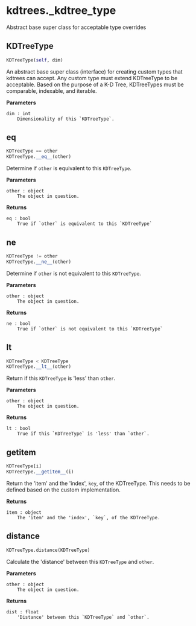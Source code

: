 # kdtrees._kdtree_type
Abstract base super class for acceptable type overrides
## KDTreeType
```python
KDTreeType(self, dim)
```

An abstract base super class (interface) for creating custom
types that kdtrees can accept. Any custom type must extend
KDTreeType to be acceptable. Based on the purpose of a K-D Tree,
KDTreeTypes must be comparable, indexable, and iterable.

**Parameters**
```
dim : int
	Dimensionality of this `KDTreeType`.
```

## __eq__
```python
KDTreeType == other
KDTreeType.__eq__(other)
```

Determine if `other` is equivalent to this `KDTreeType`.

**Parameters**
```
other : object
	The object in question.
```

**Returns**
```
eq : bool
	True if `other` is equivalent to this `KDTreeType`
```

## __ne__
```python
KDTreeType != other
KDTreeType.__ne__(other)
```

Determine if `other` is not equivalent to this `KDTreeType`.

**Parameters**
```
other : object
	The object in question.
```

**Returns**
```
ne : bool
	True if `other` is not equivalent to this `KDTreeType`
```

## __lt__
```python
KDTreeType < KDTreeType
KDTreeType.__lt__(other)
```
Return if this `KDTreeType` is 'less' than `other`.

**Parameters**
```
other : object
	The object in question.
```

**Returns**
```
lt : bool
	True if this `KDTreeType` is 'less' than `other`.
```

## __getitem__
```python
KDTreeType[i]
KDTreeType.__getitem__(i)
```
Return the 'item' and the 'index', `key`, of the KDTreeType.
This needs to be defined based on the custom implementation.

**Returns**
```
item : object
	The 'item' and the 'index', `key`, of the KDTreeType.
```

## distance
```python
KDTreeType.distance(KDTreeType)
```
Calculate the 'distance' between this `KDTreeType` and `other`.

**Parameters**
```
other : object
	The object in question.
```

**Returns**
```
dist : float
	'Distance' between this `KDTreeType` and `other`.
```
